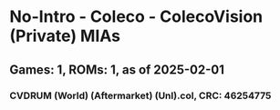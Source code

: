 # No-Intro - Coleco - ColecoVision (Private) MIAs
## Games: 1, ROMs: 1, as of 2025-02-01
### CVDRUM (World) (Aftermarket) (Unl).col, CRC: 46254775
